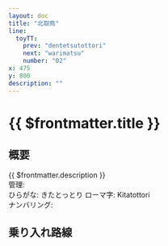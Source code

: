```yaml
---
layout: doc
title: "北取鳥"
line:
  toyTT:
    prev: "dentetsutottori"
    next: "warimatsu"
    number: "02"
x: 475
y: 800
description: ""
---
```


# {{ $frontmatter.title }} <ViewinMap />
<!-- ![駅の写真の説明](駅の写真のURL) -->

<Family />

## 概要
{{ $frontmatter.description }}  
管理:   
ひらがな: きたとっとり
ローマ字: Kitatottori  
ナンバリング: <Numberling />

## 乗り入れ路線
<LineInfo />